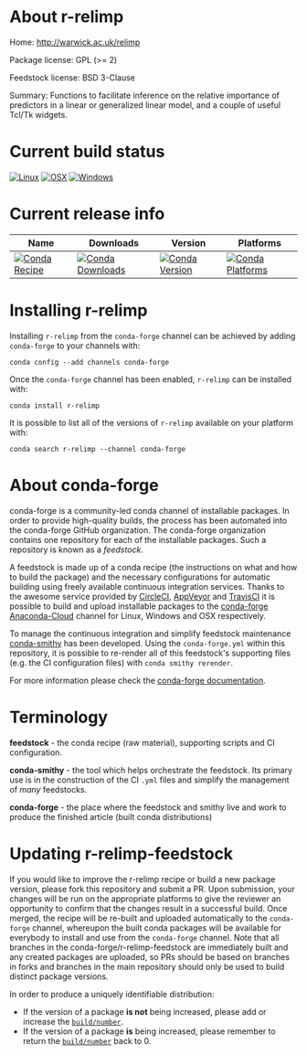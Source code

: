 About r-relimp
==============

Home: http://warwick.ac.uk/relimp

Package license: GPL (>= 2)

Feedstock license: BSD 3-Clause

Summary: Functions to facilitate inference on the relative importance of predictors in a linear or generalized linear model, and a couple of useful Tcl/Tk widgets.



Current build status
====================

[![Linux](https://img.shields.io/circleci/project/github/conda-forge/r-relimp-feedstock/master.svg?label=Linux)](https://circleci.com/gh/conda-forge/r-relimp-feedstock)
[![OSX](https://img.shields.io/travis/conda-forge/r-relimp-feedstock/master.svg?label=macOS)](https://travis-ci.org/conda-forge/r-relimp-feedstock)
[![Windows](https://img.shields.io/appveyor/ci/conda-forge/r-relimp-feedstock/master.svg?label=Windows)](https://ci.appveyor.com/project/conda-forge/r-relimp-feedstock/branch/master)

Current release info
====================

| Name | Downloads | Version | Platforms |
| --- | --- | --- | --- |
| [![Conda Recipe](https://img.shields.io/badge/recipe-r--relimp-green.svg)](https://anaconda.org/conda-forge/r-relimp) | [![Conda Downloads](https://img.shields.io/conda/dn/conda-forge/r-relimp.svg)](https://anaconda.org/conda-forge/r-relimp) | [![Conda Version](https://img.shields.io/conda/vn/conda-forge/r-relimp.svg)](https://anaconda.org/conda-forge/r-relimp) | [![Conda Platforms](https://img.shields.io/conda/pn/conda-forge/r-relimp.svg)](https://anaconda.org/conda-forge/r-relimp) |

Installing r-relimp
===================

Installing `r-relimp` from the `conda-forge` channel can be achieved by adding `conda-forge` to your channels with:

```
conda config --add channels conda-forge
```

Once the `conda-forge` channel has been enabled, `r-relimp` can be installed with:

```
conda install r-relimp
```

It is possible to list all of the versions of `r-relimp` available on your platform with:

```
conda search r-relimp --channel conda-forge
```


About conda-forge
=================

conda-forge is a community-led conda channel of installable packages.
In order to provide high-quality builds, the process has been automated into the
conda-forge GitHub organization. The conda-forge organization contains one repository
for each of the installable packages. Such a repository is known as a *feedstock*.

A feedstock is made up of a conda recipe (the instructions on what and how to build
the package) and the necessary configurations for automatic building using freely
available continuous integration services. Thanks to the awesome service provided by
[CircleCI](https://circleci.com/), [AppVeyor](https://www.appveyor.com/)
and [TravisCI](https://travis-ci.org/) it is possible to build and upload installable
packages to the [conda-forge](https://anaconda.org/conda-forge)
[Anaconda-Cloud](https://anaconda.org/) channel for Linux, Windows and OSX respectively.

To manage the continuous integration and simplify feedstock maintenance
[conda-smithy](https://github.com/conda-forge/conda-smithy) has been developed.
Using the ``conda-forge.yml`` within this repository, it is possible to re-render all of
this feedstock's supporting files (e.g. the CI configuration files) with ``conda smithy rerender``.

For more information please check the [conda-forge documentation](https://conda-forge.org/docs/).

Terminology
===========

**feedstock** - the conda recipe (raw material), supporting scripts and CI configuration.

**conda-smithy** - the tool which helps orchestrate the feedstock.
                   Its primary use is in the construction of the CI ``.yml`` files
                   and simplify the management of *many* feedstocks.

**conda-forge** - the place where the feedstock and smithy live and work to
                  produce the finished article (built conda distributions)


Updating r-relimp-feedstock
===========================

If you would like to improve the r-relimp recipe or build a new
package version, please fork this repository and submit a PR. Upon submission,
your changes will be run on the appropriate platforms to give the reviewer an
opportunity to confirm that the changes result in a successful build. Once
merged, the recipe will be re-built and uploaded automatically to the
`conda-forge` channel, whereupon the built conda packages will be available for
everybody to install and use from the `conda-forge` channel.
Note that all branches in the conda-forge/r-relimp-feedstock are
immediately built and any created packages are uploaded, so PRs should be based
on branches in forks and branches in the main repository should only be used to
build distinct package versions.

In order to produce a uniquely identifiable distribution:
 * If the version of a package **is not** being increased, please add or increase
   the [``build/number``](https://conda.io/docs/user-guide/tasks/build-packages/define-metadata.html#build-number-and-string).
 * If the version of a package **is** being increased, please remember to return
   the [``build/number``](https://conda.io/docs/user-guide/tasks/build-packages/define-metadata.html#build-number-and-string)
   back to 0.
